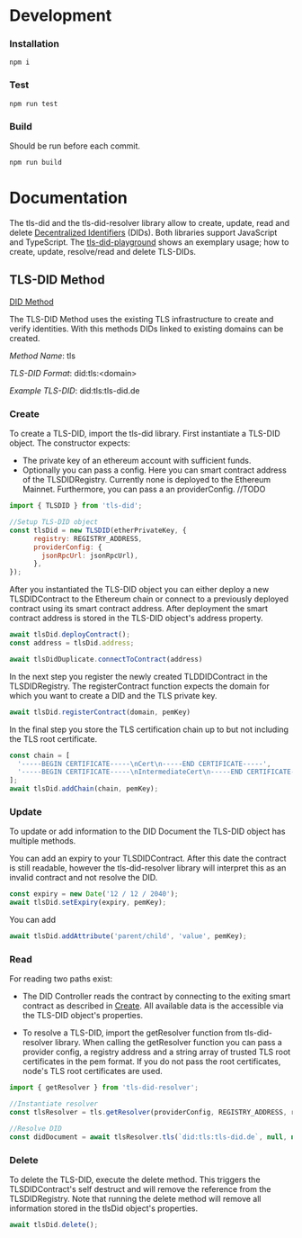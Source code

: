 # Development

### Installation

```
npm i
```


### Test

```
npm run test
```

### Build

Should be run before each commit.

```
npm run build
```

# Documentation

The tls-did and the tls-did-resolver library allow to create, update, read and delete [Decentralized Identifiers](https://www.w3.org/TR/did-core/) (DIDs). Both libraries support JavaScript and TypeScript. The [tls-did-playground](https://github.com/digitalcredentials/tls-did-playground) shows an exemplary usage; how to create, update, resolve/read and delete TLS-DIDs.

## TLS-DID Method

[DID Method](https://www.w3.org/TR/did-core/#dfn-did-methods)

The TLS-DID Method uses the existing TLS infrastructure to create and verify identities. With this methods DIDs linked to existing domains can be created.

*Method Name*: tls

*TLS-DID Format*: did:tls:\<domain>

*Example TLS-DID*: did:tls:tls-did.de

### Create

To create a TLS-DID, import the tls-did library. First instantiate a TLS-DID object. The constructor expects:
* The private key of an ethereum account with sufficient funds.
* Optionally you can pass a config. Here you can smart contract address of the TLSDIDRegistry. Currently none is deployed to the Ethereum Mainnet. Furthermore, you can pass a an providerConfig. //TODO

```javascript
import { TLSDID } from 'tls-did';

//Setup TLS-DID object
const tlsDid = new TLSDID(etherPrivateKey, {
      registry: REGISTRY_ADDRESS,
      providerConfig: {
        jsonRpcUrl: jsonRpcUrl),
      },
});
```

After you instantiated the TLS-DID object you can either deploy a new TLSDIDContract to the Ethereum chain or connect to a previously deployed contract using its smart contract address. After deployment the smart contract address is stored in the TLS-DID object's address property.

```javascript
await tlsDid.deployContract();
const address = tlsDid.address;
```

```javascript
await tlsDidDuplicate.connectToContract(address)
```

In the next step you register the newly created TLDDIDContract in the TLSDIDRegistry. The registerContract function expects the domain for which you want to create a DID and the TLS private key.

```javascript
await tlsDid.registerContract(domain, pemKey)

```

In the final step you store the TLS certification chain up to but not including the TLS root certificate.

```javascript
const chain = [
  '-----BEGIN CERTIFICATE-----\nCert\n-----END CERTIFICATE-----',
  '-----BEGIN CERTIFICATE-----\nIntermediateCert\n-----END CERTIFICATE-----',
];
await tlsDid.addChain(chain, pemKey);
```
### Update
To update or add information to the DID Document the TLS-DID object has multiple methods.

You can add an expiry to your TLSDIDContract. After this date the contract is still readable, however the tls-did-resolver library will interpret this as an invalid contract and not resolve the DID.

```javascript
const expiry = new Date('12 / 12 / 2040');
await tlsDid.setExpiry(expiry, pemKey);
```

You can add
```javascript
await tlsDid.addAttribute('parent/child', 'value', pemKey);
```
### Read
For reading two paths exist:

* The DID Controller reads the contract by connecting to the exiting smart contract as described in [Create](#Create). All available data is the accessible via the TLS-DID object's properties.

* To resolve a TLS-DID, import the getResolver function from tls-did-resolver library. When calling the getResolver function you can pass a provider config, a registry address and a string array of trusted TLS root certificates in the pem format. If you do not pass the root certificates, node's TLS root certificates are used.

```javascript
import { getResolver } from 'tls-did-resolver';

//Instantiate resolver
const tlsResolver = tls.getResolver(providerConfig, REGISTRY_ADDRESS, rootCerts);

//Resolve DID
const didDocument = await tlsResolver.tls(`did:tls:tls-did.de`, null, null);
```

### Delete
To delete the TLS-DID, execute the delete method. This triggers the TLSDIDContract's self destruct and will remove the reference from the TLSDIDRegistry. Note that running the delete method will remove all information stored in the tlsDid object's properties.
```javascript
await tlsDid.delete();
```